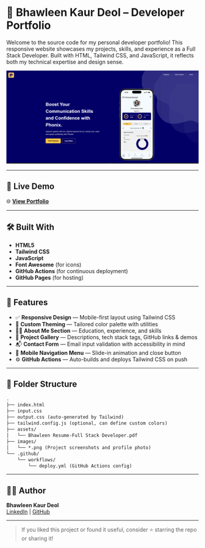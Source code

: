 # 💼 Bhawleen Kaur Deol – Developer Portfolio

Welcome to the source code for my personal developer portfolio! This responsive website showcases my projects, skills, and experience as a Full Stack Developer. Built with HTML, Tailwind CSS, and JavaScript, it reflects both my technical expertise and design sense.

![Portfolio Screenshot](images/Phonix-pic.png)

---

## 🚀 Live Demo

🌐 **[View Portfolio](https://bhawleenkaurdeol.github.io/Portfolio/)**

---

## 🛠️ Built With

- **HTML5**
- **Tailwind CSS**
- **JavaScript**
- **Font Awesome** (for icons)
- **GitHub Actions** (for continuous deployment)
- **GitHub Pages** (for hosting)

---

## 📁 Features

- ✅ **Responsive Design** — Mobile-first layout using Tailwind CSS
- 🎨 **Custom Theming** — Tailored color palette with utilities
- 👩‍💼 **About Me Section** — Education, experience, and skills
- 📸 **Project Gallery** — Descriptions, tech stack tags, GitHub links & demos
- 📬 **Contact Form** — Email input validation with accessibility in mind
- 📱 **Mobile Navigation Menu** — Slide-in animation and close button
- ⚙️ **GitHub Actions** — Auto-builds and deploys Tailwind CSS on push

---

## 📂 Folder Structure

```
.
├── index.html
├── input.css
├── output.css (auto-generated by Tailwind)
├── tailwind.config.js (optional, can define custom colors)
├── assets/
│   └── Bhawleen Resume-Full Stack Developer.pdf
├── images/
│   └── *.png (Project screenshots and profile photo)
└── .github/
    └── workflows/
        └── deploy.yml (GitHub Actions config)
```

---

## 👩‍💻 Author

**Bhawleen Kaur Deol**  
[LinkedIn](https://www.linkedin.com/in/bhawleen-kaur-deol/) | [GitHub](https://github.com/BhawleenKaurDeol)

---

> If you liked this project or found it useful, consider ⭐️ starring the repo or sharing it!
